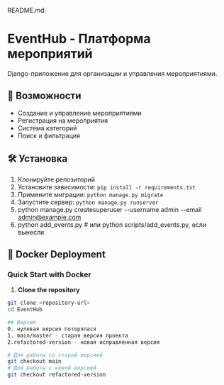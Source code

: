 README.md:
# EventHub - Платформа мероприятий

Django-приложение для организации и управления мероприятиями.

## 🚀 Возможности

- Создание и управление мероприятиями
- Регистрация на мероприятия
- Система категорий
- Поиск и фильтрация

## 🛠️ Установка

1. Клонируйте репозиторий
2. Установите зависимости: `pip install -r requirements.txt`
3. Примените миграции: `python manage.py migrate`
4. Запустите сервер: `python manage.py runserver`
5. python manage.py createsuperuser --username admin --email admin@example.com
6. python add_events.py  # или python scripts/add_events.py, если вынесли

## 🐳 Docker Deployment
### Quick Start with Docker
1. **Clone the repository**
```bash
git clone <repository-url>
cd EventHub

## Версии
0. нулевая версия потерялася
1. main/master - старая версия проекта
2.refactored-version - новая исправленная версия

# Для работы со старой версией
git checkout main
# Для работы с новой версией  
git checkout refactored-version